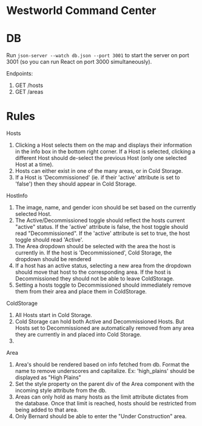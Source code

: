# Westworld Command Center

DB
==
Run `json-server --watch db.json --port 3001` to start the server on port 3001 (so you can run React on port 3000 simultaneously).

Endpoints:
1. GET /hosts
2. GET /areas



Rules
========
Hosts
1. Clicking a Host selects them on the map and displays their information in the info box in the bottom right corner. If a Host is selected, clicking a different Host should de-select the previous Host (only one selected Host at a time).
2. Hosts can either exist in one of the many areas, or in Cold Storage.
3. If a Host is 'Decommissioned' (ie. if their 'active' attribute is set to 'false') then they should appear in Cold Storage.

HostInfo
1. The image, name, and gender icon should be set based on the currently selected Host.
2. The Active/Decommissioned toggle should reflect the hosts current "active" status. If the 'active' attribute is false, the host toggle should read "Decommissioned". If the 'active' attribute is set to true, the host toggle should read 'Active'.
3. The Area dropdown should be selected with the area the host is currently in. If the host is 'Decommissioned', Cold Storage, the dropdown should be rendered
4. If a host has an active status, selecting a new area from the dropdown should move that host to the corresponding area. If the host is Decommissioned they should not be able to leave ColdStorage.
5. Setting a hosts toggle to Decommissioned should immediately remove them from their area and place them in ColdStorage.

ColdStorage
1. All Hosts start in Cold Storage.
2. Cold Storage can hold both Active and Decommissioned Hosts. But Hosts set to Decommissioned are automatically removed from any area they are currently in and placed into Cold Storage.
3.

Area
1. Area's should be rendered based on info fetched from db. Format the name to remove underscores and capitalize. Ex: 'high_plains' should be displayed as "High Plains"
2. Set the style property on the parent div of the Area component with the incoming style attribute from the db.
3. Areas can only hold as many hosts as the limit attribute dictates from the database. Once that limit is reached, hosts should be restricted from being added to that area.
4. Only Bernard should be able to enter the "Under Construction" area.
